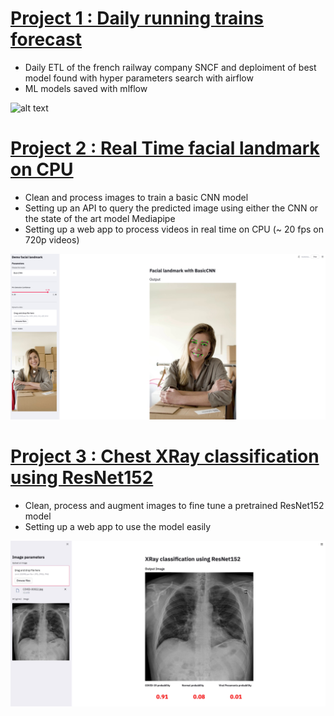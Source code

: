 # [Project 1 : Daily running trains forecast](https://github.com/alyildiz/sncf_forecast)
* Daily ETL of the french railway company SNCF and deploiment of best model found with hyper parameters search with airflow
* ML models saved with mlflow

![alt text](https://github.com/alyildiz/sncf_forecast/blob/master/web_app/webapp.jpg?raw=true)

# [Project 2 : Real Time facial landmark on CPU](https://github.com/alyildiz/facial_landmark)
* Clean and process images to train a basic CNN model
* Setting up an API to query the predicted image using either the CNN or the state of the art model Mediapipe
* Setting up a web app to process videos in real time on CPU (~ 20 fps on 720p videos)

![alt text](https://github.com/alyildiz/facial_landmark/blob/master/web_app/webapp.jpg?raw=true)

# [Project 3 : Chest XRay classification using ResNet152](https://github.com/alyildiz/covid_19_xray)

* Clean, process and augment images to fine tune a pretrained ResNet152 model
* Setting up a web app to use the model easily

![alt text](https://github.com/alyildiz/covid_19_xray/blob/master/web_app/webapp.jpg?raw=true)
